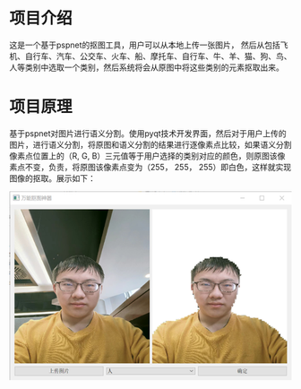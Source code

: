 # 项目介绍

这是一个基于pspnet的抠图工具，用户可以从本地上传一张图片， 然后从包括飞机、自行车、汽车、公交车、火车、船、摩托车、自行车、牛、羊、猫、狗、鸟、人等类别中选取一个类别，然后系统将会从原图中将这些类别的元素抠取出来。

# 项目原理

基于pspnet对图片进行语义分割。使用pyqt技术开发界面，然后对于用户上传的图片，进行语义分割，将原图和语义分割的结果进行逐像素点比较，如果语义分割像素点位置上的（R, G, B）三元值等于用户选择的类别对应的颜色，则原图该像素点不变，负责，将原图该像素点变为（255， 255， 255）即白色，这样就实现图像的抠取。展示如下：

![效果演示](image.png)

